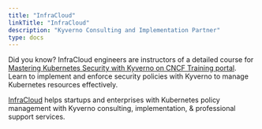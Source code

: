```yaml
---
title: "InfraCloud"
linkTitle: "InfraCloud"
description: "Kyverno Consulting and Implementation Partner"
type: docs
---
```


Did you know? InfraCloud engineers are instructors of a detailed course for [Mastering Kubernetes Security with Kyverno on CNCF Training portal](https://training.linuxfoundation.org/training/mastering-kubernetes-security-with-kyverno-lfs255/). Learn to implement and enforce security policies with Kyverno to manage Kubernetes resources effectively.

[InfraCloud](https://www.infracloud.io/) helps startups and enterprises with Kubernetes policy management with Kyverno consulting, implementation, & professional support services.
